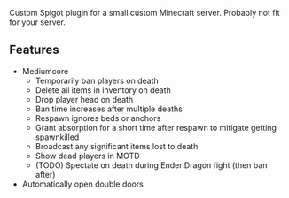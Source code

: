Custom Spigot plugin for a small custom Minecraft server. Probably not fit for
your server.

Features
--------

- Mediumcore
  - Temporarily ban players on death
  - Delete all items in inventory on death
  - Drop player head on death
  - Ban time increases after multiple deaths
  - Respawn ignores beds or anchors
  - Grant absorption for a short time after respawn to mitigate getting
    spawnkilled
  - Broadcast any significant items lost to death
  - Show dead players in MOTD
  - (TODO) Spectate on death during Ender Dragon fight (then ban after)
- Automatically open double doors
